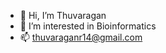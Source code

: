 - 👋 Hi, I’m Thuvaragan
- 👀 I’m interested in Bioinformatics
- 📫 thuvaraganr14@gmail.com

<!---
thuvaragan14/thuvaragan14 is a ✨ special ✨ repository because its `README.md` (this file) appears on your GitHub profile.
You can click the Preview link to take a look at your changes.
--->
